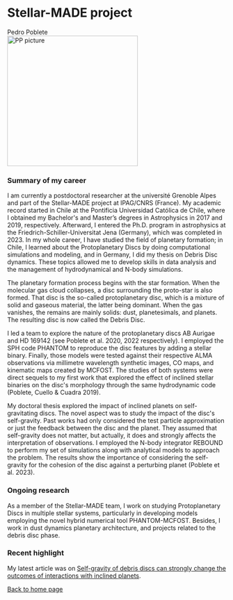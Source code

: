 # Stellar-MADE project

Pedro Poblete  
<img src="https://nicolascuello.github.io/Stellar-MADE/images/picture-PP.jpg" alt="PP picture" width="300"/>

### Summary of my career

I am currently a postdoctoral researcher at the université Grenoble Alpes and part of the Stellar-MADE project at IPAG/CNRS (France). My academic record started in Chile at the Pontificia Universidad Católica de Chile, where I obtained my Bachelor's and Master’s degrees in Astrophysics in 2017 and 2019, respectively. Afterward, I entered the Ph.D. program in astrophysics at the Friedrich-Schiller-Universitat Jena (Germany), which was completed in 2023. In my whole career, I have studied the field of planetary formation; in Chile, I learned about the Protoplanetary Discs by doing computational simulations and modeling, and in Germany, I did my thesis on Debris Disc dynamics. These topics allowed me to develop skills in data analysis and the management of hydrodynamical and N-body simulations.  

The planetary formation process begins with the star formation. When the molecular gas cloud collapses, a disc surrounding the proto-star is also formed. That disc is the so-called protoplanetary disc, which is a mixture of solid and gaseous material, the latter being dominant. When the gas vanishes, the remains are mainly solids: dust, planetesimals, and planets. The resulting disc is now called the Debris Disc.  
 
I led a team to explore the nature of the protoplanetary discs AB Aurigae and HD 169142 (see Poblete et al. 2020, 2022 respectively). I employed the SPH code PHANTOM to reproduce the disc features by adding a stellar binary. Finally, those models were tested against their respective ALMA observations via millimetre wavelength synthetic images, CO maps, and kinematic maps created by MCFOST. The studies of both systems were direct sequels to my first work that explored the effect of inclined stellar binaries on the disc's morphology through the same hydrodynamic code (Poblete, Cuello & Cuadra 2019).  

My doctoral thesis explored the impact of inclined planets on self-gravitating discs. The novel aspect was to study the impact of the disc's self-gravity. Past works had only considered the test particle approximation or just the feedback between the disc and the planet. They assumed that self-gravity does not matter, but actually, it does and strongly affects the interpretation of observations. I employed the N-body integrator REBOUND to perform my set of simulations along with analytical models to approach the problem. The results show the importance of considering the self-gravity for the cohesion of the disc against a perturbing planet (Poblete et al. 2023).  

### Ongoing research

As a member of the Stellar-MADE team, I work on studying Protoplanetary Discs in multiple stellar systems, particularly in developing models employing the novel hybrid numerical tool PHANTOM-MCFOST. Besides, I work in dust dynamics planetary architecture, and projects related to the debris disc phase.  

### Recent highlight

My latest article was on [Self-gravity of debris discs can strongly change the outcomes of interactions with inclined planets](https://ui.adsabs.harvard.edu/abs/2023MNRAS.526.2017P/abstract).

[Back to home page](https://nicolascuello.github.io/Stellar-MADE/)
